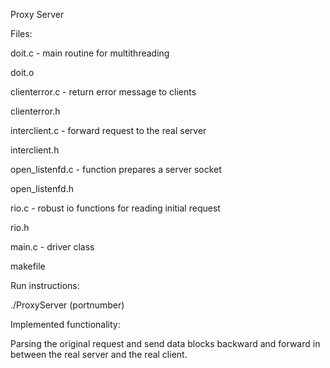 
Proxy Server

Files:

doit.c          - main routine for multithreading

doit.o

clienterror.c   - return error message to clients

clienterror.h

interclient.c   - forward request to the real server

interclient.h

open_listenfd.c - function prepares a server socket

open_listenfd.h

rio.c           - robust io functions for reading initial request

rio.h

main.c          - driver class

makefile


Run instructions:

./ProxyServer (portnumber)

Implemented functionality:

Parsing the original request and send data blocks backward and forward in between the real server and the real client.


